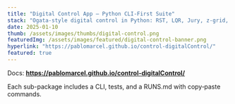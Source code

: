 ```yaml
---
title: "Digital Control App — Python CLI‑First Suite"
stack: "Ogata‑style digital control in Python: RST, LQR, Jury, z-grid, Kalman. Each tool ships with a CLI and RUNS.md."
date: 2025-01-10
thumb: /assets/images/thumbs/digital-control.png
featuredImg: /assets/images/featured/digital-control-banner.png
hyperlink: "https://pablomarcel.github.io/control-digitalControl/"
featured: true
---
```


Docs: **https://pablomarcel.github.io/control-digitalControl/**

Each sub-package includes a CLI, tests, and a RUNS.md with copy‑paste commands.
